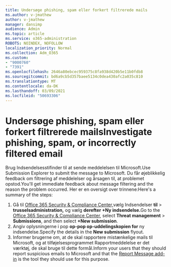 ```yaml
---
title: Undersøge phishing, spam eller forkert filtrerede mails
ms.author: v-jmathew
author: v-jmathew
manager: dansimp
audience: Admin
ms.topic: article
ms.service: o365-administration
ROBOTS: NOINDEX, NOFOLLOW
localization_priority: Normal
ms.collection: Adm_O365
ms.custom:
- "9000760"
- "7391"
ms.openlocfilehash: 2646a80ebcec959375c8fa938d420b5e11b0fdb8
ms.sourcegitcommit: bd6a9cb5d357baee5134c0dea430afc2a035c810
ms.translationtype: MT
ms.contentlocale: da-DK
ms.lasthandoff: 03/09/2021
ms.locfileid: "50693306"
---
```

# <a name="investigate-phishing-spam-or-incorrectly-filtered-email"></a><span data-ttu-id="d275a-102">Undersøge phishing, spam eller forkert filtrerede mails</span><span class="sxs-lookup"><span data-stu-id="d275a-102">Investigate phishing, spam, or incorrectly filtered email</span></span>

<span data-ttu-id="d275a-103">Brug Indsendelsesstifinder til at sende meddelelsen til Microsoft.</span><span class="sxs-lookup"><span data-stu-id="d275a-103">Use Submission Explorer to submit the message to Microsoft.</span></span> <span data-ttu-id="d275a-104">Du får øjeblikkelig feedback om filtrering af meddelelser og årsagen til, at problemet opstod.</span><span class="sxs-lookup"><span data-stu-id="d275a-104">You'll get immediate feedback about message filtering and the reason the problem occurred.</span></span> <span data-ttu-id="d275a-105">Her er en oversigt over trinnene:</span><span class="sxs-lookup"><span data-stu-id="d275a-105">Here's a summary of the steps:</span></span>

1. <span data-ttu-id="d275a-106">Gå til [Office 365 Security & Compliance Center,](https://go.microsoft.com/fwlink/p/?linkid=2077143)vælg Indsendelser **til**  >  **trusselsadministration,** og vælg **derefter +Ny indsendelse.**</span><span class="sxs-lookup"><span data-stu-id="d275a-106">Go to the [Office 365 Security & Compliance Center](https://go.microsoft.com/fwlink/p/?linkid=2077143), select **Threat management** > **Submissions**, and then select **+New submission**.</span></span>
2. <span data-ttu-id="d275a-107">Angiv oplysningerne i pop **op-pop op-uddelingskopien for** ny indsendelse.</span><span class="sxs-lookup"><span data-stu-id="d275a-107">Specify the details in the **New submission** flyout.</span></span>
3. <span data-ttu-id="d275a-108">Informer brugerne om, at de skal [](https://go.microsoft.com/fwlink/?linkid=2092385) rapportere mistænkelige mails til Microsoft, og at tilføjelsesprogrammet Rapportmeddelelse er det værktøj, de skal bruge til dette formål.</span><span class="sxs-lookup"><span data-stu-id="d275a-108">Inform your users that they should report suspicious emails to Microsoft and that the [Report Message add-in](https://go.microsoft.com/fwlink/?linkid=2092385) is the tool they should use for this purpose.</span></span>

